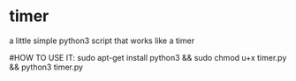 # timer
a little simple python3 script that works like a timer

#HOW TO USE IT:
sudo apt-get install python3 && sudo chmod u+x timer.py && python3 timer.py
